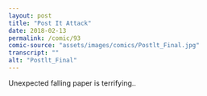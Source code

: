 ```yaml
---
layout: post
title: "Post It Attack"
date: 2018-02-13
permalink: /comic/93
comic-source: "assets/images/comics/Postlt_Final.jpg"
transcript: ""
alt: "Postlt_Final"
---
```


Unexpected falling paper is terrifying..

